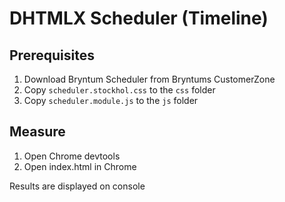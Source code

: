 # DHTMLX Scheduler (Timeline)

## Prerequisites

1. Download Bryntum Scheduler from Bryntums CustomerZone
2. Copy `scheduler.stockhol.css` to the `css` folder
3. Copy `scheduler.module.js` to the `js` folder

## Measure

1. Open Chrome devtools
2. Open index.html in Chrome

Results are displayed on console
